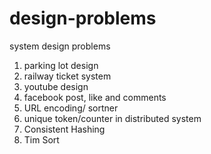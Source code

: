 # design-problems
system design problems

1. parking lot design
2. railway ticket system
3. youtube design
4. facebook post, like and comments
5. URL encoding/ sortner
6. unique token/counter in distributed system
7. Consistent Hashing
8. Tim Sort 


